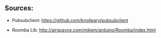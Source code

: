 ## Sources:

+ Pubsubclient: https://github.com/knolleary/pubsubclient

+ Roomba Lib: http://airspayce.com/mikem/arduino/Roomba/index.html